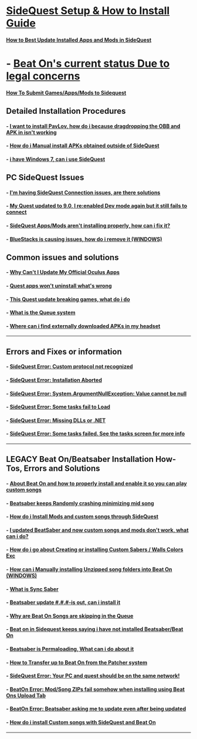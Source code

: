 # [SideQuest Setup & How to Install Guide](https://github.com/the-expanse/SideQuest/wiki/SideQuest-Setup-&-How-To-install)


#### [How to Best Update Installed Apps and Mods in SideQuest](https://github.com/the-expanse/SideQuest/wiki/How-to-Auto-Update-app's-and-mods)

# - [Beat On's current status Due to legal concerns](https://github.com/the-expanse/SideQuest/wiki/Beat-On's-current-position)

#### [How To Submit Games/Apps/Mods to Sidequest](https://github.com/the-expanse/SideQuest/wiki/How-To-Submit-Games)

**Detailed Installation Procedures**
---

#### - [I want to install PavLov, how do i because dragdropping the OBB and APK in isn't working](https://github.com/the-expanse/SideQuest/wiki/having-an-issue-installing-Pavlov%3F)

#### - [How do i Manual install APKs obtained outside of SideQuest](https://github.com/the-expanse/SideQuest/wiki/How-can-i-manually-install-apps)

#### - [i have Windows 7, can i use SideQuest](https://github.com/the-expanse/SideQuest/wiki/I-Have-Windows-7,-can-i-use-SideQuest%3F)


**PC SideQuest Issues**
---

#### - [I'm having SideQuest Connection issues, are there solutions](https://github.com/the-expanse/SideQuest/wiki/I-am-having-issues-Connecting-,-what-do-i-do%3F)

#### - [My Quest updated to 9.0, I re:enabled Dev mode again but it still fails to connect](https://github.com/the-expanse/SideQuest/wiki/Updated-my-Quest-recently-and-now-it-won%27t-connect-to-SideQuest)

#### - [SideQuest Apps/Mods aren't installing properly, how can i fix it?](https://github.com/the-expanse/SideQuest/wiki/SideQuest-isn't-working-properly,-apps-won't-install)

#### - [BlueStacks is causing issues, how do i remove it (WINDOWS)](https://github.com/the-expanse/SideQuest/wiki/BlueStacks-is-causing-issues,-how-do-i-remove-it)

**Common issues and solutions**
---

#### - [Why Can't I Update My Official Oculus Apps](https://github.com/the-expanse/SideQuest/wiki/Why-can't-i-update-my-Official-Oculus-Apps)

#### - [Quest apps won't uninstall what's wrong](https://github.com/the-expanse/SideQuest/wiki/.My-apps-won't-uninstall-what's-wrong%3F)

#### - [This Quest update breaking games, what do i do](https://github.com/the-expanse/SideQuest/wiki/Quest-update-breaking-games%3F)

#### - [What is the Queue system](https://github.com/the-expanse/SideQuest/wiki/The-Queue-System)


#### - [ Where can i find externally downloaded APKs in my headset](https://github.com/the-expanse/SideQuest/wiki/How-to-use-2D-APKs-such-as-phone-Apps-from-outside-of-Sidequest)
---

**Errors and Fixes or information**
---

#### - [SideQuest Error: Custom protocol not recognized](https://github.com/the-expanse/SideQuest/wiki/Custom-protocol-not-recognized)

#### - [SideQuest Error: Installation Aborted](https://github.com/the-expanse/SideQuest/wiki/Installation-Aborted)

#### - [SideQuest Error: System.ArgumentNullException: Value cannot be null](https://github.com/the-expanse/SideQuest/wiki/System.ArgumentNullException:-Value-cannot-be-null.)

#### - [SideQuest Error: Some tasks fail to Load](https://github.com/the-expanse/SideQuest/wiki/The-Queue-System)

#### - [SideQuest Error: Missing DLLs or .NET ](https://github.com/the-expanse/SideQuest/wiki/Have-a-.NET-Error-or-a-missing-.DLL-(Windows-8))

#### - [SideQuest Error: Some tasks failed. See the tasks screen for more info](https://github.com/the-expanse/SideQuest/wiki/The-Queue-System)
---

**LEGACY Beat On/Beatsaber Installation How-Tos, Errors and Solutions**
---

#### - [About Beat On and how to properly install and enable it so you can play custom songs](https://github.com/the-expanse/SideQuest/wiki/Beat-On,-What-is-that-and-how-do-i-install-it)

#### - [Beatsaber keeps Randomly crashing minimizing mid song](https://github.com/the-expanse/SideQuest/wiki/Beatsaber-keeps-Randomly-crashing-minimizing-mid-song)

#### - [How do i Install Mods and custom songs through SideQuest](https://github.com/the-expanse/SideQuest/wiki/About-Installing-Mods-and-songs-through-SideQuest)

#### - [I updated BeatSaber and now custom songs and mods don't work, what can i do?](https://github.com/the-expanse/SideQuest/wiki/I-updated-Beatsaber-but-now-custom-songs-and-mods-don't-work,-why%3F)

#### - [How do i go about Creating or installing Custom Sabers / Walls Colors Exc](https://github.com/the-expanse/SideQuest/wiki/I-want-to-create-or-install-Custom-sabers-wall-colors)

#### - [How can i Manually installing Unzipped song folders into Beat On (WINDOWS)](https://github.com/the-expanse/SideQuest/wiki/How-to-manually-upload-Custom-Unzipped-songs-in-Beat-On-(Windows-only))

#### - [What is Sync Saber](https://github.com/the-expanse/SideQuest/wiki/What-is-Sync-Saber)

#### - [Beatsaber update #.#.#-is out, can i install it](https://github.com/the-expanse/SideQuest/wiki/Installing-Beatsabers-updates--Fixing-%22App-X-not-installed%22-beat-on-error)

#### - [Why are Beat On Songs are skipping in the Queue](https://github.com/the-expanse/SideQuest/wiki/Beat-On-songs-are-skipping-in-the-install-Queue)

#### - [Beat on in Sidequest keeps saying i have not installed Beatsaber/Beat On](https://github.com/the-expanse/SideQuest/wiki/Installing-Beatsabers-updates--Fixing-%22App-X-not-installed%22-beat-on-error)

#### - [Beatsaber is Permaloading, What can i do about it](https://github.com/the-expanse/SideQuest/wiki/Beatsaber-is--Permaloading,-what-can-i-do-about-it%3F)

#### - [How to Transfer up to Beat On from the Patcher system](https://github.com/the-expanse/SideQuest/wiki/Anything-else-users-should-know-about-installing-Beat-On-from-the-old-system)

#### - [SideQuest Error: Your PC and quest should be on the same network!](https://github.com/the-expanse/SideQuest/wiki/Your-PC-and-quest-should-be-on-the-same-network!)

#### - [BeatOn Error: Mod/Song ZIPs fail somehow when installing using Beat Ons Upload Tab](https://github.com/the-expanse/SideQuest/wiki/Mod-ZIP-files-give-an-error-when-uploading-to-Beat-On)

#### - [BeatOn Error: Beatsaber asking me to update even after being updated](https://github.com/the-expanse/SideQuest/wiki/Beatsaber-asking-to-update-after-updating%3F)

#### - [How do i install Custom songs with SideQuest and Beat On](https://github.com/the-expanse/SideQuest/wiki/How-to-install-Custom-Songs)
----